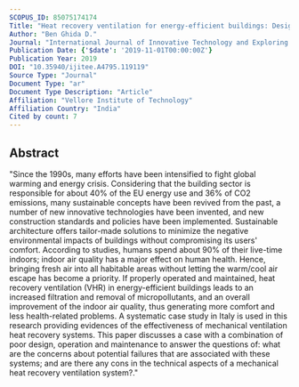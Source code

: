 ```yaml
---
SCOPUS_ID: 85075174174
Title: "Heat recovery ventilation for energy-efficient buildings: Design, operation and maintenance"
Author: "Ben Ghida D."
Journal: "International Journal of Innovative Technology and Exploring Engineering"
Publication Date: {'$date': '2019-11-01T00:00:00Z'}
Publication Year: 2019
DOI: "10.35940/ijitee.A4795.119119"
Source Type: "Journal"
Document Type: "ar"
Document Type Description: "Article"
Affiliation: "Vellore Institute of Technology"
Affiliation Country: "India"
Cited by count: 7
---
```


## Abstract
"Since the 1990s, many efforts have been intensified to fight global warming and energy crisis. Considering that the building sector is responsible for about 40% of the EU energy use and 36% of CO2 emissions, many sustainable concepts have been revived from the past, a number of new innovative technologies have been invented, and new construction standards and policies have been implemented. Sustainable architecture offers tailor-made solutions to minimize the negative environmental impacts of buildings without compromising its users' comfort. According to studies, humans spend about 90% of their live-time indoors; indoor air quality has a major effect on human health. Hence, bringing fresh air into all habitable areas without letting the warm/cool air escape has become a priority. If properly operated and maintained, heat recovery ventilation (VHR) in energy-efficient buildings leads to an increased filtration and removal of micropollutants, and an overall improvement of the indoor air quality, thus generating more comfort and less health-related problems. A systematic case study in Italy is used in this research providing evidences of the effectiveness of mechanical ventilation heat recovery systems. This paper discusses a case with a combination of poor design, operation and maintenance to answer the questions of: what are the concerns about potential failures that are associated with these systems; and are there any cons in the technical aspects of a mechanical heat recovery ventilation system?."
